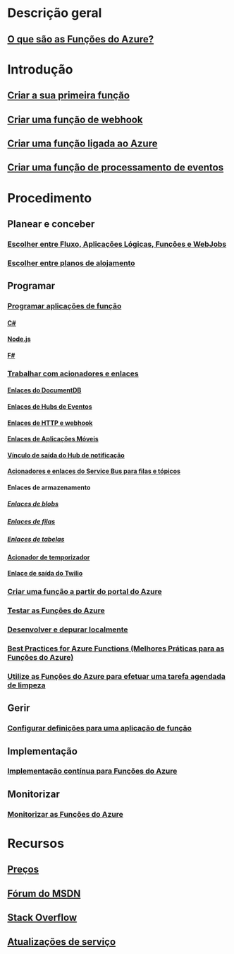 # Descrição geral
## [O que são as Funções do Azure?](functions-overview.md)
# Introdução
## [Criar a sua primeira função](functions-create-first-azure-function.md)
## [Criar uma função de webhook](functions-create-a-web-hook-or-api-function.md)
## [Criar uma função ligada ao Azure](functions-create-an-azure-connected-function.md)
## [Criar uma função de processamento de eventos](functions-create-an-event-processing-function.md)
# Procedimento
## Planear e conceber
### [Escolher entre Fluxo, Aplicações Lógicas, Funções e WebJobs](functions-compare-logic-apps-ms-flow-webjobs.md)
### [Escolher entre planos de alojamento](functions-scale.md)

## Programar
### [Programar aplicações de função](functions-reference.md)
#### [C#](functions-reference-csharp.md)
#### [Node.js](functions-reference-node.md)
#### [F#](functions-reference-fsharp.md)
### [Trabalhar com acionadores e enlaces](functions-triggers-bindings.md)
#### [Enlaces do DocumentDB](functions-bindings-documentdb.md)
#### [Enlaces de Hubs de Eventos](functions-bindings-event-hubs.md)
#### [Enlaces de HTTP e webhook](functions-bindings-http-webhook.md)
#### [Enlaces de Aplicações Móveis](functions-bindings-mobile-apps.md)
#### [Vínculo de saída do Hub de notificação](functions-bindings-notification-hubs.md)
#### [Acionadores e enlaces do Service Bus para filas e tópicos](functions-bindings-service-bus.md)
#### Enlaces de armazenamento
##### [Enlaces de blobs](functions-bindings-storage-blob.md)
##### [Enlaces de filas](functions-bindings-storage-queue.md)
##### [Enlaces de tabelas](functions-bindings-storage-table.md)
#### [Acionador de temporizador](functions-bindings-timer.md)
#### [Enlace de saída do Twilio](functions-bindings-twilio.md)
### [Criar uma função a partir do portal do Azure](functions-create-first-azure-function-azure-portal.md)
### [Testar as Funções do Azure](functions-test-a-function.md)
### [Desenvolver e depurar localmente](functions-run-local.md)
### [Best Practices for Azure Functions (Melhores Práticas para as Funções do Azure)](functions-best-practices.md)
### [Utilize as Funções do Azure para efetuar uma tarefa agendada de limpeza](functions-scenario-database-table-cleanup.md)

## Gerir
### [Configurar definições para uma aplicação de função](functions-how-to-use-azure-function-app-settings.md)

## Implementação
### [Implementação contínua para Funções do Azure](functions-continuous-deployment.md)

## Monitorizar
### [Monitorizar as Funções do Azure](functions-monitoring.md)

# Recursos
## [Preços](https://azure.microsoft.com/pricing/details/functions/)  
## [Fórum do MSDN](https://social.msdn.microsoft.com/Forums/en-US/home?forum=AzureFunctions)
## [Stack Overflow](http://stackoverflow.com/questions/tagged/azure-functions)
## [Atualizações de serviço](https://azure.microsoft.com/en-us/updates/?product=functions&updatetype=&platform=)


<!--HONumber=Dec16_HO1-->


